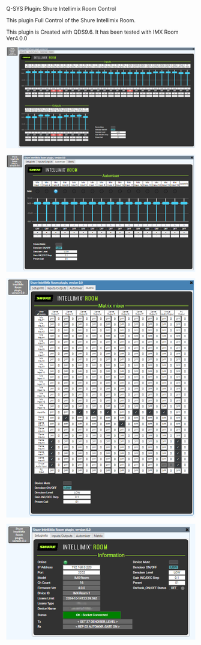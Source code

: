 Q-SYS Plugin: Shure Intellimix Room Control

This plugin Full Control of the Shure Intellimix Room.

This plugin is Created with QDS9.6. It has been tested with IMX Room Ver4.0.0

![Alt text](screenshot-1.png)

![Alt text](screenshot-2.png)

![Alt text](screenshot-3.png)

![Alt text](screenshot-4.png)

